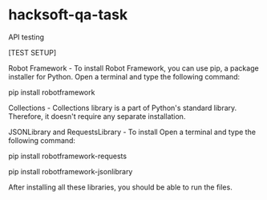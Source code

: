 # hacksoft-qa-task
API testing

[TEST SETUP]

Robot Framework - To install Robot Framework, you can use pip, a package installer for Python. Open a terminal and type the following command:

pip install robotframework

Collections - Collections library is a part of Python's standard library. Therefore, it doesn't require any separate installation.

JSONLibrary and RequestsLibrary - To install Open a terminal and type the following command:

pip install robotframework-requests

pip install robotframework-jsonlibrary

After installing all these libraries, you should be able to run the files.
